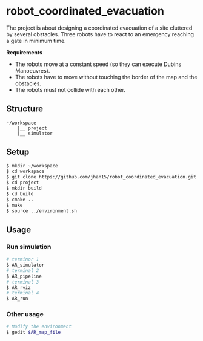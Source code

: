 # robot_coordinated_evacuation
The project is about designing a coordinated evacuation of a site cluttered by several obstacles. Three robots have to react to an emergency reaching a gate in minimum time.

**Requirements**

* The robots move at a constant speed (so they can execute Dubins Manoeuvres).
* The robots have to move without touching the border of the map and the obstacles.
* The robots must not collide with each other.

## Structure

    ~/workspace
        |__ project
        |__ simulator

## Setup

```bash
$ mkdir ~/workspace
$ cd workspace
$ git clone https://github.com/jhan15/robot_coordinated_evacuation.git project
$ cd project
$ mkdir build
$ cd build
$ cmake ..
$ make
$ source ../environment.sh
```

## Usage

### Run simulation
```bash
# terminor 1
$ AR_simulator
# terminal 2
$ AR_pipeline
# terminal 3
$ AR_rviz
# terminal 4
$ AR_run
```

### Other usage
```bash
# Modify the environment
$ gedit $AR_map_file
```
